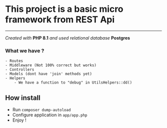 # This project is a basic micro framework from REST Api

---
*Created with* **PHP 8.1** *and used relational database* **Postgres**

### What we have ?
    - Routes
    - Middleware (Not 100% correct but works)
    - Controllers
    - Models (dont have 'join' methods yet)
    - Helpers
        - We have a function to "debug" in UtilsHelpers::dd()

## How install

- Run `composer dump-autoload`
- Configure application in `app/app.php`
- Enjoy !
